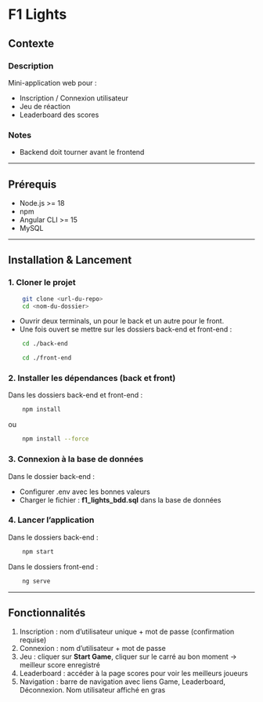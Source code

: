 # F1 Lights

## Contexte

### Description
Mini-application web pour :
- Inscription / Connexion utilisateur
- Jeu de réaction
- Leaderboard des scores

### Notes
- Backend doit tourner avant le frontend

---

## Prérequis

- Node.js >= 18
- npm
- Angular CLI >= 15
- MySQL

---

## Installation & Lancement
### 1. Cloner le projet
```bash
    git clone <url-du-repo>
    cd <nom-du-dossier>
```

- Ouvrir deux terminals, un pour le back et un autre pour le front.
- Une fois ouvert se mettre sur les dossiers back-end et front-end :
```bash
    cd ./back-end
```
```bash
    cd ./front-end
```

### 2. Installer les dépendances (back et front)
Dans les dossiers back-end et front-end :
```bash
    npm install
```
ou
```bash
    npm install --force
```

### 3. Connexion à la base de données
Dans le dossier back-end :
- Configurer .env avec les bonnes valeurs
- Charger le fichier : **f1_lights_bdd.sql** dans la base de données

### 4. Lancer l’application
Dans le dossiers back-end :
```bash
    npm start
```

Dans le dossiers front-end :
```bash
    ng serve
```

---

## Fonctionnalités
1. Inscription : nom d’utilisateur unique + mot de passe (confirmation requise)
2. Connexion : nom d’utilisateur + mot de passe
3. Jeu : cliquer sur **Start Game**, cliquer sur le carré au bon moment → meilleur score enregistré
4. Leaderboard : accéder à la page scores pour voir les meilleurs joueurs
5. Navigation : barre de navigation avec liens Game, Leaderboard, Déconnexion. Nom utilisateur affiché en gras
